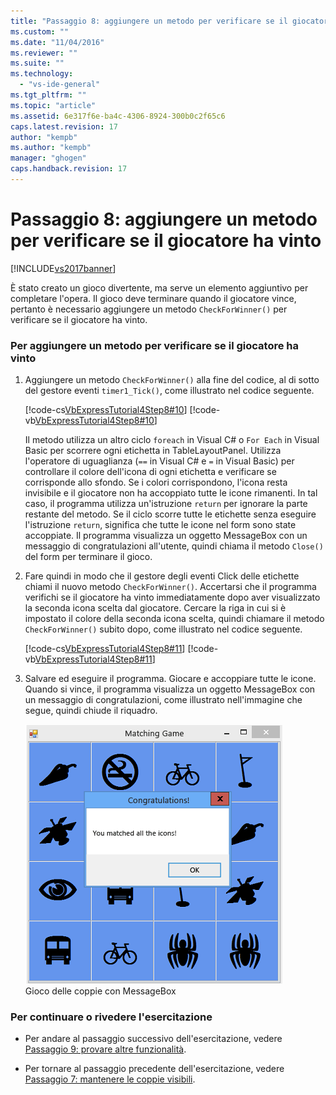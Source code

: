 ```yaml
---
title: "Passaggio 8: aggiungere un metodo per verificare se il giocatore ha vinto | Microsoft Docs"
ms.custom: ""
ms.date: "11/04/2016"
ms.reviewer: ""
ms.suite: ""
ms.technology: 
  - "vs-ide-general"
ms.tgt_pltfrm: ""
ms.topic: "article"
ms.assetid: 6e317f6e-ba4c-4306-8924-300b0c2f65c6
caps.latest.revision: 17
author: "kempb"
ms.author: "kempb"
manager: "ghogen"
caps.handback.revision: 17
---
```

# Passaggio 8: aggiungere un metodo per verificare se il giocatore ha vinto
[!INCLUDE[vs2017banner](../code-quality/includes/vs2017banner.md)]

È stato creato un gioco divertente, ma serve un elemento aggiuntivo per completare l'opera.  Il gioco deve terminare quando il giocatore vince, pertanto è necessario aggiungere un metodo `CheckForWinner()` per verificare se il giocatore ha vinto.  
  
### Per aggiungere un metodo per verificare se il giocatore ha vinto  
  
1.  Aggiungere un metodo `CheckForWinner()` alla fine del codice, al di sotto del gestore eventi `timer1_Tick()`, come illustrato nel codice seguente.  
  
     [!code-cs[VbExpressTutorial4Step8#10](../ide/codesnippet/CSharp/step-8-add-a-method-to-verify-whether-the-player-won_1.cs)]
     [!code-vb[VbExpressTutorial4Step8#10](../ide/codesnippet/VisualBasic/step-8-add-a-method-to-verify-whether-the-player-won_1.vb)]  
  
     Il metodo utilizza un altro ciclo `foreach` in Visual C\# o `For Each` in Visual Basic per scorrere ogni etichetta in TableLayoutPanel.  Utilizza l'operatore di uguaglianza \(`==` in Visual C\# e `=` in Visual Basic\) per controllare il colore dell'icona di ogni etichetta e verificare se corrisponde allo sfondo.  Se i colori corrispondono, l'icona resta invisibile e il giocatore non ha accoppiato tutte le icone rimanenti.  In tal caso, il programma utilizza un'istruzione `return` per ignorare la parte restante del metodo.  Se il ciclo scorre tutte le etichette senza eseguire l'istruzione `return`, significa che tutte le icone nel form sono state accoppiate.  Il programma visualizza un oggetto MessageBox con un messaggio di congratulazioni all'utente, quindi chiama il metodo `Close()` del form per terminare il gioco.  
  
2.  Fare quindi in modo che il gestore degli eventi Click delle etichette chiami il nuovo metodo `CheckForWinner()`.  Accertarsi che il programma verifichi se il giocatore ha vinto immediatamente dopo aver visualizzato la seconda icona scelta dal giocatore.  Cercare la riga in cui si è impostato il colore della seconda icona scelta, quindi chiamare il metodo `CheckForWinner()` subito dopo, come illustrato nel codice seguente.  
  
     [!code-cs[VbExpressTutorial4Step8#11](../ide/codesnippet/CSharp/step-8-add-a-method-to-verify-whether-the-player-won_2.cs)]
     [!code-vb[VbExpressTutorial4Step8#11](../ide/codesnippet/VisualBasic/step-8-add-a-method-to-verify-whether-the-player-won_2.vb)]  
  
3.  Salvare ed eseguire il programma.  Giocare e accoppiare tutte le icone.  Quando si vince, il programma visualizza un oggetto MessageBox con un messaggio di congratulazioni, come illustrato nell'immagine che segue, quindi chiude il riquadro.  
  
     ![Gioco di abbinamenti con MessageBox](../ide/media/express_tut4step8.png "Express\_Tut4Step8")  
Gioco delle coppie con MessageBox  
  
### Per continuare o rivedere l'esercitazione  
  
-   Per andare al passaggio successivo dell'esercitazione, vedere [Passaggio 9: provare altre funzionalità](../ide/step-9-try-other-features.md).  
  
-   Per tornare al passaggio precedente dell'esercitazione, vedere [Passaggio 7: mantenere le coppie visibili](../Topic/Step%207:%20Keep%20Pairs%20Visible.md).